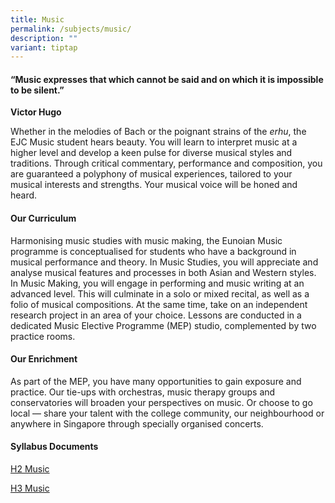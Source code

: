 ```yaml
---
title: Music
permalink: /subjects/music/
description: ""
variant: tiptap
---
```

<h4>“Music expresses that which cannot be said and on which it is impossible to be silent.”</h4>
<p><strong>Victor Hugo</strong>
</p>
<p>Whether in the melodies of Bach or the poignant strains of the <em>erhu</em>,
the EJC Music student hears beauty. You will learn to interpret music at
a higher level and develop a keen pulse for diverse musical styles and
traditions. Through critical commentary, performance and composition, you
are guaranteed a polyphony of musical experiences, tailored to your musical
interests and strengths. Your musical voice will be honed and heard.</p>
<h4><strong>Our Curriculum</strong></h4>
<p>Harmonising music studies with music making, the Eunoian Music programme
is conceptualised for students who have a background in musical performance
and theory. In Music Studies, you will appreciate and analyse musical features
and processes in both Asian and Western styles. In Music Making, you will
engage in performing and music writing at an advanced level. This will
culminate in a solo or mixed recital, as well as a folio of musical compositions.
At the same time, take on an independent research project in an area of
your choice. Lessons are conducted in a dedicated Music Elective Programme
(MEP) studio, complemented by two practice rooms.</p>
<h4><strong>Our Enrichment</strong></h4>
<p>As part of the MEP, you have many opportunities to gain exposure and practice.
Our tie-ups with orchestras, music therapy groups and conservatories will
broaden your perspectives on music. Or choose to go local — share your
talent with the college community, our neighbourhood or anywhere in Singapore
through specially organised concerts.</p>
<h4><strong>Syllabus Documents</strong></h4>
<p><a href="https://www.seab.gov.sg/docs/default-source/national-examinations/syllabus/alevel/2025-a-level-syllabus/9753_y25_sy.pdf" rel="noopener noreferrer nofollow" target="_blank">H2 Music</a>
</p>
<p><a href="https://www.seab.gov.sg/docs/default-source/national-examinations/syllabus/alevel/2025-a-level-syllabus/9819_y25_sy.pdf" rel="noopener noreferrer nofollow" target="_blank">H3 Music</a>
</p>